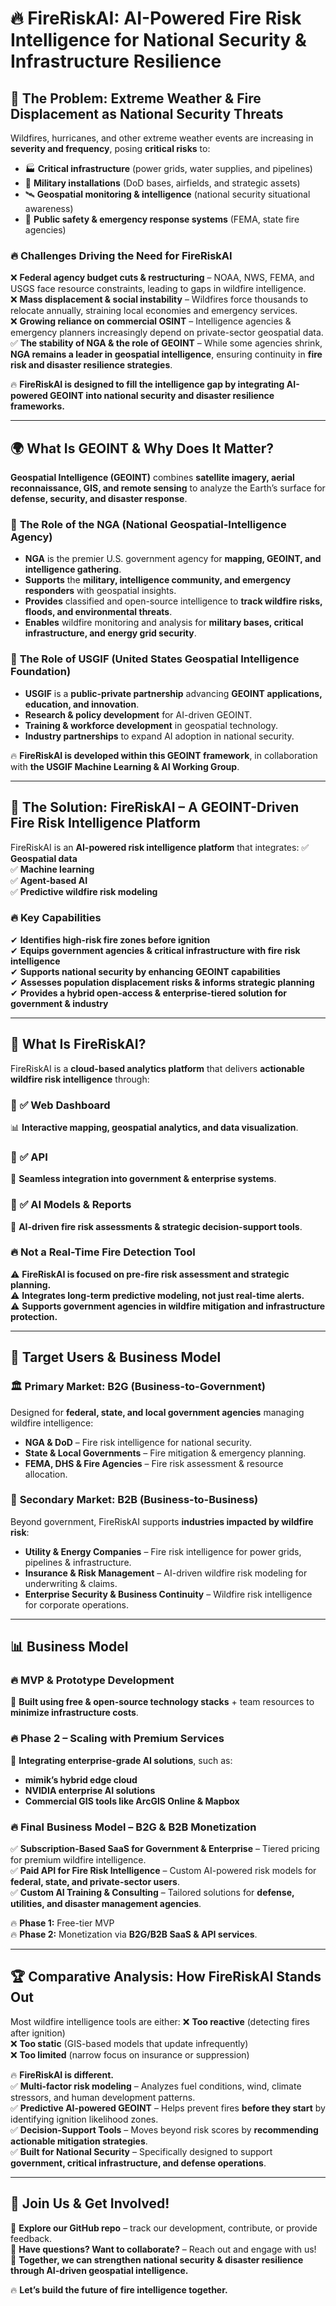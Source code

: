 # 🔥 FireRiskAI: AI-Powered Fire Risk Intelligence for National Security & Infrastructure Resilience

## 🚨 The Problem: Extreme Weather & Fire Displacement as National Security Threats

Wildfires, hurricanes, and other extreme weather events are increasing in **severity and frequency**, posing **critical risks** to:
- 🏭 **Critical infrastructure** (power grids, water supplies, and pipelines)
- 🏰 **Military installations** (DoD bases, airfields, and strategic assets)
- 🛰 **Geospatial monitoring & intelligence** (national security situational awareness)
- 🚨 **Public safety & emergency response systems** (FEMA, state fire agencies)

### 🔥 **Challenges Driving the Need for FireRiskAI**
❌ **Federal agency budget cuts & restructuring** – NOAA, NWS, FEMA, and USGS face resource constraints, leading to gaps in wildfire intelligence.  
❌ **Mass displacement & social instability** – Wildfires force thousands to relocate annually, straining local economies and emergency services.  
❌ **Growing reliance on commercial OSINT** – Intelligence agencies & emergency planners increasingly depend on private-sector geospatial data.  
✅ **The stability of NGA & the role of GEOINT** – While some agencies shrink, **NGA remains a leader in geospatial intelligence**, ensuring continuity in **fire risk and disaster resilience strategies**.

🔥 **FireRiskAI is designed to fill the intelligence gap by integrating AI-powered GEOINT into national security and disaster resilience frameworks.**

---

## 🌍 What Is GEOINT & Why Does It Matter?

**Geospatial Intelligence (GEOINT)** combines **satellite imagery, aerial reconnaissance, GIS, and remote sensing** to analyze the Earth’s surface for **defense, security, and disaster response**.

### 🔹 **The Role of the NGA (National Geospatial-Intelligence Agency)**
- **NGA** is the premier U.S. government agency for **mapping, GEOINT, and intelligence gathering**.
- **Supports** the **military, intelligence community, and emergency responders** with geospatial insights.
- **Provides** classified and open-source intelligence to **track wildfire risks, floods, and environmental threats**.
- **Enables** wildfire monitoring and analysis for **military bases, critical infrastructure, and energy grid security**.

### 🔹 **The Role of USGIF (United States Geospatial Intelligence Foundation)**
- **USGIF** is a **public-private partnership** advancing **GEOINT applications, education, and innovation**.
- **Research & policy development** for AI-driven GEOINT.
- **Training & workforce development** in geospatial technology.
- **Industry partnerships** to expand AI adoption in national security.

🔥 **FireRiskAI is developed within this GEOINT framework**, in collaboration with **the USGIF Machine Learning & AI Working Group**.

---

## 🚀 The Solution: FireRiskAI – A GEOINT-Driven Fire Risk Intelligence Platform

FireRiskAI is an **AI-powered risk intelligence platform** that integrates:
✅ **Geospatial data**  
✅ **Machine learning**  
✅ **Agent-based AI**  
✅ **Predictive wildfire risk modeling**  

### 🔥 **Key Capabilities**
✔ **Identifies high-risk fire zones before ignition**  
✔ **Equips government agencies & critical infrastructure with fire risk intelligence**  
✔ **Supports national security by enhancing GEOINT capabilities**  
✔ **Assesses population displacement risks & informs strategic planning**  
✔ **Provides a hybrid open-access & enterprise-tiered solution for government & industry**  

---

## 🎯 What Is FireRiskAI?

FireRiskAI is a **cloud-based analytics platform** that delivers **actionable wildfire risk intelligence** through:

### 🔹 **✅ Web Dashboard**
📊 **Interactive mapping, geospatial analytics, and data visualization**.

### 🔹 **✅ API**
🔗 **Seamless integration into government & enterprise systems**.

### 🔹 **✅ AI Models & Reports**
🤖 **AI-driven fire risk assessments & strategic decision-support tools**.

### 🔥 **Not a Real-Time Fire Detection Tool**
⚠️ **FireRiskAI is focused on pre-fire risk assessment and strategic planning.**  
⚠️ **Integrates long-term predictive modeling, not just real-time alerts.**  
⚠️ **Supports government agencies in wildfire mitigation and infrastructure protection.**

---

## 🎯 Target Users & Business Model

### 🏛 **Primary Market: B2G (Business-to-Government)**
Designed for **federal, state, and local government agencies** managing wildfire intelligence:
- **NGA & DoD** – Fire risk intelligence for national security.
- **State & Local Governments** – Fire mitigation & emergency planning.
- **FEMA, DHS & Fire Agencies** – Fire risk assessment & resource allocation.

### 🏢 **Secondary Market: B2B (Business-to-Business)**
Beyond government, FireRiskAI supports **industries impacted by wildfire risk**:
- **Utility & Energy Companies** – Fire risk intelligence for power grids, pipelines & infrastructure.
- **Insurance & Risk Management** – AI-driven wildfire risk modeling for underwriting & claims.
- **Enterprise Security & Business Continuity** – Wildfire risk intelligence for corporate operations.

---

## 📊 Business Model

### 🔥 **MVP & Prototype Development**
🚀 **Built using free & open-source technology stacks** + team resources to **minimize infrastructure costs**.

### 🔥 **Phase 2 – Scaling with Premium Services**
🔹 **Integrating enterprise-grade AI solutions**, such as:
- **mimik’s hybrid edge cloud**
- **NVIDIA enterprise AI solutions**
- **Commercial GIS tools like ArcGIS Online & Mapbox**

### 🔥 **Final Business Model – B2G & B2B Monetization**
✅ **Subscription-Based SaaS for Government & Enterprise** – Tiered pricing for premium wildfire intelligence.  
✅ **Paid API for Fire Risk Intelligence** – Custom AI-powered risk models for **federal, state, and private-sector users**.  
✅ **Custom AI Training & Consulting** – Tailored solutions for **defense, utilities, and disaster management agencies**.  

🔥 **Phase 1:** Free-tier MVP  
🔥 **Phase 2:** Monetization via **B2G/B2B SaaS & API services**.

---

## 🏆 Comparative Analysis: How FireRiskAI Stands Out

Most wildfire intelligence tools are either:
❌ **Too reactive** (detecting fires after ignition)  
❌ **Too static** (GIS-based models that update infrequently)  
❌ **Too limited** (narrow focus on insurance or suppression)  

🔥 **FireRiskAI is different.**  
✅ **Multi-factor risk modeling** – Analyzes fuel conditions, wind, climate stressors, and human development patterns.  
✅ **Predictive AI-powered GEOINT** – Helps prevent fires **before they start** by identifying ignition likelihood zones.  
✅ **Decision-Support Tools** – Moves beyond risk scores by **recommending actionable mitigation strategies**.  
✅ **Built for National Security** – Specifically designed to support **government, critical infrastructure, and defense operations**.  

---

## 🤝 Join Us & Get Involved!  

🚀 **Explore our GitHub repo** – track our development, contribute, or provide feedback.  
💬 **Have questions? Want to collaborate?** – Reach out and engage with us!  
📌 **Together, we can strengthen national security & disaster resilience through AI-driven geospatial intelligence.**  

🔥 **Let’s build the future of fire intelligence together.**  
